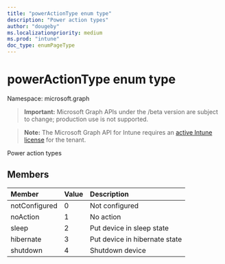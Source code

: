 ```yaml
---
title: "powerActionType enum type"
description: "Power action types"
author: "dougeby"
ms.localizationpriority: medium
ms.prod: "intune"
doc_type: enumPageType
---
```


# powerActionType enum type

Namespace: microsoft.graph

> **Important:** Microsoft Graph APIs under the /beta version are subject to change; production use is not supported.

> **Note:** The Microsoft Graph API for Intune requires an [active Intune license](https://go.microsoft.com/fwlink/?linkid=839381) for the tenant.

Power action types

## Members
|Member|Value|Description|
|:---|:---|:---|
|notConfigured|0|Not configured|
|noAction|1|No action|
|sleep|2|Put device in sleep state|
|hibernate|3|Put device in hibernate state|
|shutdown|4|Shutdown device|



